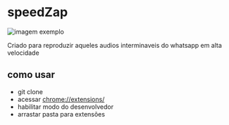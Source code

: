# speedZap
![imagem exemplo](https://imgur.com/WUCVkyR.png)

 Criado para reproduzir aqueles audios interminaveis do whatsapp em alta velocidade
## como usar
- git clone
- acessar [chrome://extensions/]()
- habilitar modo do desenvolvedor
- arrastar pasta para extensões
